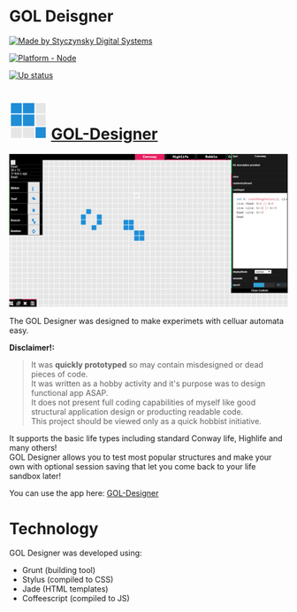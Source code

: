# GOL Deisgner

[![Made by Styczynsky Digital Systems][badge sts]][link styczynski]

[![Platform - Node][badge support node]][link styczynski]

[![Up status](https://img.shields.io/website-up-down-green-red/http/styczynski.in/gol-designer.svg?style=flat-square "styczynski.in/gol-designer status")][link styczynski]

# ![Logo][logo] [GOL-Designer](http://styczynski.in/gol-designer)

![Screenshot of GOL designer][screenshot1]

The GOL Designer was designed to make experimets with celluar automata easy.

**Disclaimer!:**<br>
> It was **quickly prototyped** so may contain misdesigned or dead pieces of code.<br>
> It was written as a hobby activity and it's purpose was to design functional app ASAP.<br>
> It does not present full coding capabilities of myself like good structural application design or producting readable code.<br>
> This project should be viewed only as a quick hobbist initiative.


It supports the basic life types including standard Conway life, Highlife and many others!<br>
GOL Designer allows you to test most popular structures and make your own with optional session saving that
let you come back to your life sandbox later!

You can use the app here: [GOL-Designer](http://styczynski.in/gol-designer)


# Technology

GOL Designer was developed using:

* Grunt (building tool)
* Stylus (compiled to CSS)
* Jade (HTML templates)
* Coffeescript (compiled to JS)


[badge sts]: https://img.shields.io/badge/-styczynsky_digital_systems-blue.svg?style=flat-square&logoWidth=20&logo=data%3Aimage%2Fpng%3Bbase64%2CiVBORw0KGgoAAAANSUhEUgAAABYAAAAXCAYAAAAP6L%2BeAAAABmJLR0QA%2FwD%2FAP%2BgvaeTAAAACXBIWXMAAA7DAAAOwwHHb6hkAAAAB3RJTUUH4AgSEh0nVTTLngAAAB1pVFh0Q29tbWVudAAAAAAAQ3JlYXRlZCB3aXRoIEdJTVBkLmUHAAAAm0lEQVQ4y2Pc%2Bkz2PwMNAAs2wVMzk4jSbJY%2BD6ccEwONACMsKIh1JSEgbXKeQdr4PO1cPPQMZiGkoC7bkCQD7%2Fx7znDn35AOClK9PEJSBbNYAJz999UGrOLocsM0KHB5EZ%2FXPxiVMDAwMDD8SP3DwJA6kFka5hJCQOBcDwMDAwPDm3%2FbGBj%2BbR8tNrFUTbiAB8tknHI7%2FuTilAMA9aAwA8miDpgAAAAASUVORK5CYII%3D


[badge support node]: https://img.shields.io/badge/platform-node-green.svg?style=flat-square&logoWidth=20&logo=data%3Aimage%2Fpng%3Bbase64%2CiVBORw0KGgoAAAANSUhEUgAAAC8AAAAyCAYAAADMb4LpAAAABmJLR0QA%2FwD%2FAP%2BgvaeTAAAACXBIWXMAAA7DAAAOwwHHb6hkAAAAB3RJTUUH4AgTDxIs6TxZnwAAATRJREFUaN7t2q0OwjAQB%2FC2FoPEgMMgMaAxPAcJCYo3ICEzvAGG8A4ERULIJAZDCDMLFkGCw3MoBITB%2BnHrFv59gO1319st6VUSkSjqUlwPDkJFQahYMyNdZz4JPO7cZW7xabPsMgjrsomva63yCEJFm9OEvGfetqZtd8EIv4iGdLhMndWuaRDaeK4OMmgdRaXUkCx47rZnsgs%2F8VmhTYJI7DbRZUm%2B4M%2BkreIRaWfeJ1pnF17weUP%2FCkKJAi%2FggQceeOCBBx544IEHHnjggQce%2BH%2FBc4xeXK1PtsSD1rycnn1LaKFPiVOdz59ve5rvmpmgu%2FWZaFf7qcpXazLCvQu635zRTMp1EJnNpFwGYdvdlK%2BXu2jLhZ6AZ3b3oNfcilq57fQnKDmurLwHwPXnlrhv42k9AGprq6tU7LX3AAAAAElFTkSuQmCC

[link styczynski]: http://styczynski.in

[logo]: https://raw.githubusercontent.com/styczynski/gol-designer/master/static/logo.png

[screenshot1]: https://raw.githubusercontent.com/styczynski/gol-designer/master/static/screenshot1.png
